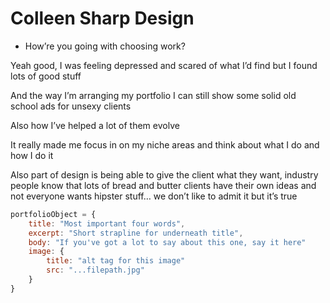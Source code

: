 # Colleen Sharp Design

- How’re you going with choosing work?

Yeah good, I was feeling depressed and scared of what I’d find but I found lots of good stuff

And the way I’m arranging my portfolio I can still show some solid old school ads for unsexy clients

Also how I’ve helped a lot of them evolve

It really made me focus in on my niche areas and think about what I do and how I do it

Also part of design is being able to give the client what they want, industry people know that lots of bread and butter clients have their own ideas and not everyone wants hipster stuff… we don’t like to admit it but it’s true

```javascript
portfolioObject = {
    title: "Most important four words",
    excerpt: "Short strapline for underneath title",
    body: "If you've got a lot to say about this one, say it here"
    image: {
        title: "alt tag for this image"
        src: "...filepath.jpg"
    }
}
```